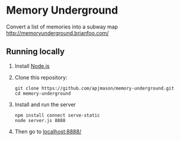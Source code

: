 # Memory Underground

Convert a list of memories into a subway map http://memoryunderground.brianfoo.com/

## Running locally

1. Install [Node.js](https://nodejs.org/)
2. Clone this repository:

   ```
   git clone https://github.com/apjmason/memory-underground.git
   cd memory-underground
   ```
   
3. Install and run the server

   ```
   npm install connect serve-static
   node server.js 8888
   ```
   
4. Then go to [localhost:8888/](http://localhost:8888/)
